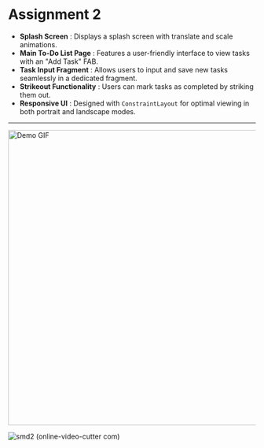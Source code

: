 # Assignment 2

* **Splash Screen** : Displays a splash screen with translate and scale animations.
* **Main To-Do List Page** : Features a user-friendly interface to view tasks with an "Add Task" FAB.
* **Task Input Fragment** : Allows users to input and save new tasks seamlessly in a dedicated fragment.
* **Strikeout Functionality** : Users can mark tasks as completed by striking them out.
* **Responsive UI** : Designed with `ConstraintLayout` for optimal viewing in both portrait and landscape modes.

---

<img src="https://github.com/user-attachments/assets/b4c519aa-a544-4da7-a2b2-d82d178de6e8" alt="Demo GIF" width="600"/>

![smd2 (online-video-cutter com)](https://github.com/user-attachments/assets/b4c519aa-a544-4da7-a2b2-d82d178de6e8)
